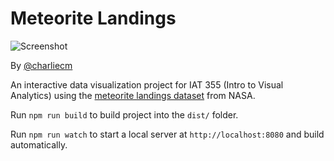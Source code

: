 # Meteorite Landings

![Screenshot](/../master/screenshot.png?raw=true)

By [@charliecm](https://twitter.com/@charliecm)

An interactive data visualization project for IAT 355 (Intro to Visual Analytics) using the [meteorite landings dataset](https://www.kaggle.com/nasa/meteorite-landings) from NASA.

Run `npm run build` to build project into the `dist/` folder.

Run `npm run watch` to start a local server at `http://localhost:8080` and build automatically.
